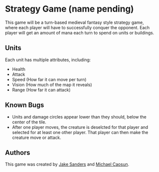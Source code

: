 # Strategy Game (name pending)

This game will be a turn-based medieval fantasy style strategy game, where each player will have to successfully conquer the opponent. Each player will get an amount of mana each turn to spend on units or buildings.

## Units

Each unit has multiple attributes, including:
* Health
* Attack
* Speed (How far it can move per turn)
* Vision (How much of the map it reveals)
* Range (How far it can attack)

## Known Bugs

* Units and damage circles appear lower than they should, below the center of the tile.
* After one player moves, the creature is deselcted for that player and selected for at least one other player. That player can then make the creature move or attack.

## Authors

This game was created by [Jake Sanders](https://github.com/ja-San) and [Michael Caosun](https://github.com/theonlycaosun).
